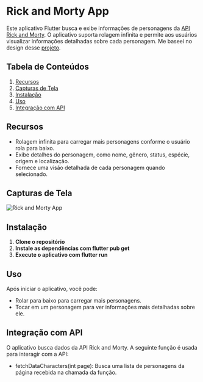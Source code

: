 # Rick and Morty App

Este aplicativo Flutter busca e exibe informações de personagens da [API Rick and Morty](https://rickandmortyapi.com/). O aplicativo suporta rolagem infinita e permite aos usuários visualizar informações detalhadas sobre cada personagem. Me baseei no design desse [projeto](https://www.figma.com/design/EYnY3t6t7EE6p4neZvK318/Rick-and-Morty-(web-responsive)-(Community)?node-id=20-110&t=mjn6fYv6amsQ5Q0N-0).

## Tabela de Conteúdos

1. [Recursos](#recursos)
2. [Capturas de Tela](#capturas-de-tela)
2. [Instalação](#instalação)
3. [Uso](#uso)
4. [Integração com API](#integração-com-api)


## Recursos

- Rolagem infinita para carregar mais personagens conforme o usuário rola para baixo.
- Exibe detalhes do personagem, como nome, gênero, status, espécie, origem e localização.
- Fornece uma visão detalhada de cada personagem quando selecionado.

## Capturas de Tela
![Rick and Morty App](https://raw.githubusercontent.com/lavfreits/rick_morty_app/master/screen_recording.gif)


## Instalação

1. **Clone o repositório**
2. **Instale as dependências com flutter pub get**
3. **Execute o aplicativo com flutter run**

## Uso
Após iniciar o aplicativo, você pode:

- Rolar para baixo para carregar mais personagens.
- Tocar em um personagem para ver informações mais detalhadas sobre ele.

## Integração com API
O aplicativo busca dados da API Rick and Morty. A seguinte função é usada para interagir com a API:

- fetchDataCharacters(int page): Busca uma lista de personagens da página recebida na chamada da função.
  
